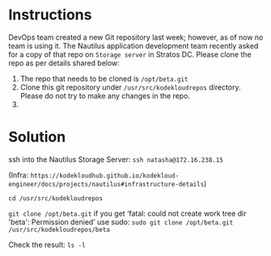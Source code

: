 # Instructions

DevOps team created a new Git repository last week; however, as of now 
no team is using it. The Nautilus application development team recently 
asked for a copy of that repo on `Storage server` in Stratos DC. Please clone the repo as per details shared below:

1. The repo that needs to be cloned is `/opt/beta.git`
2. Clone this git repository under `/usr/src/kodekloudrepos` directory. Please do not try to make any changes in the repo.
3. 
# Solution

ssh into the Nautilus Storage Server: `ssh natasha@172.16.238.15`

(Infra: `https://kodekloudhub.github.io/kodekloud-engineer/docs/projects/nautilus#infrastructure-details`)

`cd /usr/src/kodekloudrepos`

`git clone /opt/beta.git` if you get ‘fatal: could not create work tree dir 'beta': Permission denied’ use sudo: `sudo git clone /opt/beta.git /usr/src/kodekloudrepos/beta`

Check the result: `ls -l`
